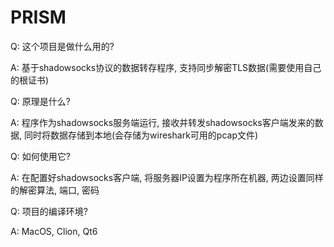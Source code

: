
# PRISM
Q: 这个项目是做什么用的?

A: 基于shadowsocks协议的数据转存程序, 支持同步解密TLS数据(需要使用自己的根证书)

Q: 原理是什么?

A: 程序作为shadowsocks服务端运行, 接收并转发shadowsocks客户端发来的数据, 同时将数据存储到本地(会存储为wireshark可用的pcap文件)

Q: 如何使用它?

A: 在配置好shadowsocks客户端, 将服务器IP设置为程序所在机器, 两边设置同样的解密算法, 端口, 密码

Q: 项目的编译环境?

A: MacOS, Clion, Qt6


